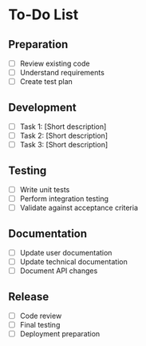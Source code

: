 # To-Do List

## Preparation
- [ ] Review existing code
- [ ] Understand requirements
- [ ] Create test plan

## Development
- [ ] Task 1: [Short description]
- [ ] Task 2: [Short description]
- [ ] Task 3: [Short description]

## Testing
- [ ] Write unit tests
- [ ] Perform integration testing
- [ ] Validate against acceptance criteria

## Documentation
- [ ] Update user documentation
- [ ] Update technical documentation
- [ ] Document API changes

## Release
- [ ] Code review
- [ ] Final testing
- [ ] Deployment preparation